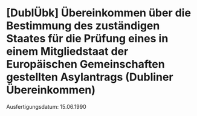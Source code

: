 # [DublÜbk] Übereinkommen über die Bestimmung des zuständigen Staates für die Prüfung eines in einem Mitgliedstaat der Europäischen Gemeinschaften gestellten Asylantrags  (Dubliner Übereinkommen)

Ausfertigungsdatum: 15.06.1990

 